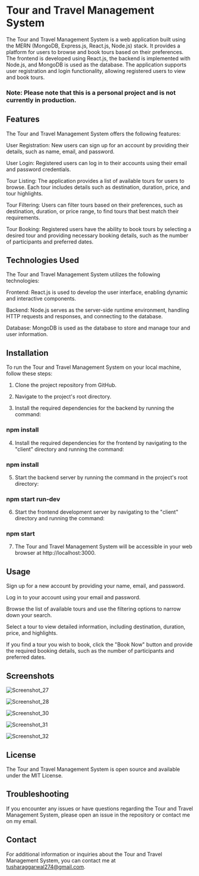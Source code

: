 # Tour and Travel Management System
The Tour and Travel Management System is a web application built using the MERN (MongoDB, Express.js, React.js, Node.js) stack. It provides a platform for users to browse and book tours based on their preferences. The frontend is developed using React.js, the backend is implemented with Node.js, and MongoDB is used as the database. The application supports user registration and login functionality, allowing registered users to view and book tours.

### Note: Please note that this is a personal project and is not currently in production.

## Features
The Tour and Travel Management System offers the following features:

User Registration: New users can sign up for an account by providing their details, such as name, email, and password.

User Login: Registered users can log in to their accounts using their email and password credentials.

Tour Listing: The application provides a list of available tours for users to browse. Each tour includes details such as destination, duration, price, and tour highlights.

Tour Filtering: Users can filter tours based on their preferences, such as destination, duration, or price range, to find tours that best match their requirements.

Tour Booking: Registered users have the ability to book tours by selecting a desired tour and providing necessary booking details, such as the number of participants and preferred dates.

## Technologies Used
The Tour and Travel Management System utilizes the following technologies:

Frontend: React.js is used to develop the user interface, enabling dynamic and interactive components.

Backend: Node.js serves as the server-side runtime environment, handling HTTP requests and responses, and connecting to the database.

Database: MongoDB is used as the database to store and manage tour and user information.

## Installation
To run the Tour and Travel Management System on your local machine, follow these steps:

1. Clone the project repository from GitHub.

2. Navigate to the project's root directory.

3. Install the required dependencies for the backend by running the command:
### npm install

4. Install the required dependencies for the frontend by navigating to the "client" directory and running the command:
### npm install

5. Start the backend server by running the command in the project's root directory:
### npm start run-dev

6. Start the frontend development server by navigating to the "client" directory and running the command:
### npm start

7. The Tour and Travel Management System will be accessible in your web browser at http://localhost:3000.

## Usage
Sign up for a new account by providing your name, email, and password.

Log in to your account using your email and password.

Browse the list of available tours and use the filtering options to narrow down your search.

Select a tour to view detailed information, including destination, duration, price, and highlights.

If you find a tour you wish to book, click the "Book Now" button and provide the required booking details, such as the number of participants and preferred dates.

## Screenshots
![Screenshot_27](https://github.com/TusharTechs/Travel-Booking-App/assets/56952465/f39558a3-1b9d-4773-807d-6d3ec2398891)

![Screenshot_28](https://github.com/TusharTechs/Travel-Booking-App/assets/56952465/55173996-5fb1-4131-8b12-b25c4458590a)

![Screenshot_30](https://github.com/TusharTechs/Travel-Booking-App/assets/56952465/46fbdd03-8e42-4ff2-9e50-bc8f12d3df62)

![Screenshot_31](https://github.com/TusharTechs/Travel-Booking-App/assets/56952465/38405cd4-f26d-467b-bb8a-d9086a2b860f)

![Screenshot_32](https://github.com/TusharTechs/Travel-Booking-App/assets/56952465/503131bf-deb8-4a68-9b9f-3676ea9b10ac)


## License
The Tour and Travel Management System is open source and available under the MIT License.

## Troubleshooting
If you encounter any issues or have questions regarding the Tour and Travel Management System, please open an issue in the repository or contact me on my email.

## Contact
For additional information or inquiries about the Tour and Travel Management System, you can contact me at tusharaggarwal274@gmail.com.
